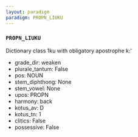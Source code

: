 ```yaml
---
layout: paradigm
paradigm: PROPN_LIUKU
---
```

### ` PROPN_LIUKU `

Dictionary class 1ku with obligatory apostrophe k:’
* grade_dir: weaken
* plurale_tantum: False
* pos: NOUN
* stem_diphthong: None
* stem_vowel: None
* upos: PROPN
* harmony: back
* kotus_av: D
* kotus_tn: 1
* clitics: False
* possessive: False
